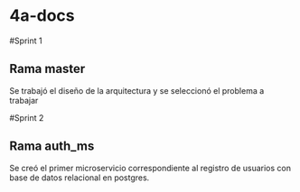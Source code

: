 # 4a-docs

#Sprint 1
## Rama master
Se trabajó el diseño de la arquitectura y se seleccionó el problema a trabajar

#Sprint 2
## Rama auth_ms
Se creó el primer microservicio correspondiente al registro de usuarios con base de datos relacional en postgres. 
